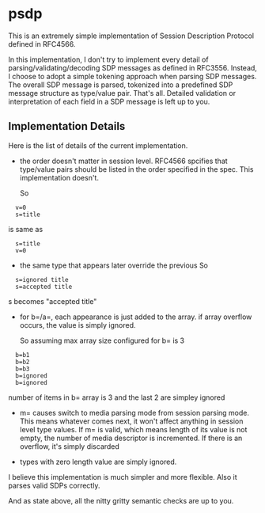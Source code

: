 # psdp
This is an extremely simple implementation of Session Description Protocol defined in RFC4566.


In this implementation, I don't try to implement every detail of parsing/validating/decoding SDP messages as defined in RFC3556.
Instead, I choose to adopt a simple tokening approach when parsing SDP messages. The overall SDP message is parsed, tokenized into a predefined SDP message structure as type/value pair. That's all. Detailed validation or interpretation of each field in a SDP message is left up to you.

## Implementation Details
Here is the list of details of the current implementation.

* the order doesn't matter in session level.
  RFC4566 spcifies that type/value pairs should be listed in the order specified in the spec.
  This implementation doesn't.

  So
```
  v=0
  s=title
```

  is same as

```
  s=title
  v=0
```

* the same type that appears later override the previous 
  So
```
  s=ignored title
  s=accepted title
```
  s becomes "accepted title"

* for b=/a=, each appearance is just added to the array.
  if array overflow occurs, the value is simply ignored.

   So assuming max array size configured for b= is 3
```
  b=b1
  b=b2
  b=b3
  b=ignored
  b=ignored
```
  number of items in b= array is 3 and the last 2 are simpley ignored

* m= causes switch to media parsing mode from session parsing mode.
  This means whatever comes next, it won't affect anything in session level type values.
  If m= is valid, which means length of its value is not empty, the number of media descriptor
  is incremented. If there is an overflow, it's simply discarded

* types with zero length value are simply ignored. 


I believe this implementation is much simpler and more flexible. Also it parses valid SDPs correctly.

And as state above, all the nitty gritty semantic checks are up to you.
